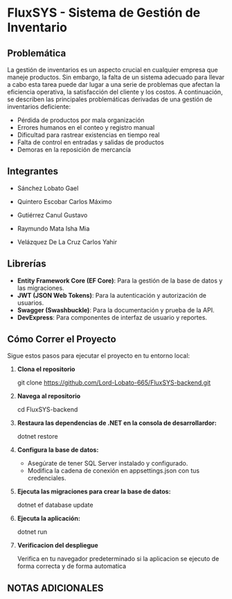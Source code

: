 # FluxSYS - Sistema de Gestión de Inventario

## Problemática

La gestión de inventarios es un aspecto crucial en cualquier empresa que maneje productos. Sin embargo, la falta de un sistema adecuado para llevar a cabo esta tarea puede dar lugar a una serie de problemas que afectan la eficiencia operativa, la satisfacción del cliente y los costos. A continuación, se describen las principales problemáticas derivadas de una gestión de inventarios deficiente:

- Pérdida de productos por mala organización
- Errores humanos en el conteo y registro manual
- Dificultad para rastrear existencias en tiempo real
- Falta de control en entradas y salidas de productos
- Demoras en la reposición de mercancía

## Integrantes

- Sánchez Lobato Gael
- Quintero Escobar Carlos Máximo
- Gutiérrez Canul Gustavo
- Raymundo Mata Isha Mia

- Velázquez De La Cruz Carlos Yahir

## Librerías

- **Entity Framework Core (EF Core)**: Para la gestión de la base de datos y las migraciones.
- **JWT (JSON Web Tokens)**: Para la autenticación y autorización de usuarios.
- **Swagger (Swashbuckle)**: Para la documentación y prueba de la API.
- **DevExpress**: Para componentes de interfaz de usuario y reportes.

## Cómo Correr el Proyecto

Sigue estos pasos para ejecutar el proyecto en tu entorno local:

1. **Clona el repositorio**

   git clone https://github.com/Lord-Lobato-665/FluxSYS-backend.git

2. **Navega al repositorio**

    cd FluxSYS-backend

3. **Restaura las dependencias de .NET en la consola de desarrollardor:**

    dotnet restore

4. **Configura la base de datos:**

   - Asegúrate de tener SQL Server instalado y configurado.
   - Modifica la cadena de conexión en appsettings.json con tus credenciales.

5. **Ejecuta las migraciones para crear la base de datos:**

    dotnet ef database update

6. **Ejecuta la aplicación:**

    dotnet run

7. **Verificacion del despliegue**

    Verifica en tu navegador predeterminado si la aplicacion se ejecuto de forma correcta y de forma automatica

## NOTAS ADICIONALES